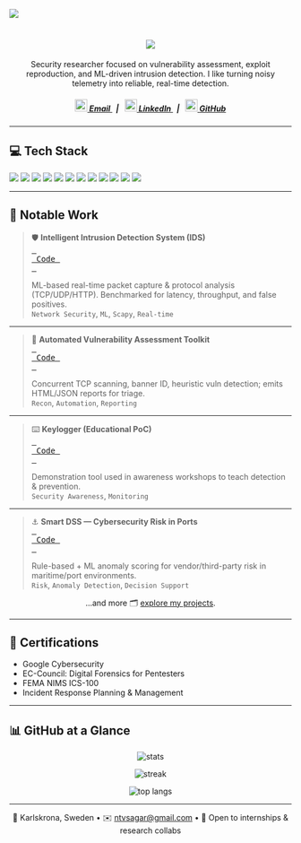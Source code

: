<!-- Profile view counter -->
![](https://api.visitorbadge.io/api/VisitorHit?user=Varshith2802&repo=github-visitors-badge&countColor=%23000000)

<h1 align="center">
  <a href="https://git.io/typing-svg">
   <img src="https://readme-typing-svg.herokuapp.com/?lines=Hi,+I'm+Varshith+Sagar!;Security+Researcher+%7C+Cybersecurity+Engineer;Welcome+to+my+GitHub!&center=true&size=25">
  </a>
</h1>

<p align="center">
Security researcher focused on vulnerability assessment, exploit reproduction, and ML-driven intrusion detection. I like turning noisy telemetry into reliable, real-time detection.
</p>

<h5 align="center">
  <a href="mailto:ntvsagar@gmail.com" title="Email">
    <img width="22" src="https://www.vectorlogo.zone/logos/gmail/gmail-icon.svg"> Email
  </a>
  &nbsp;&nbsp;|&nbsp;&nbsp;
  <a href="https://www.linkedin.com/in/varshithsagar" title="LinkedIn Profile">
    <img width="22" src="https://www.vectorlogo.zone/logos/linkedin/linkedin-icon.svg"> LinkedIn
  </a>
  &nbsp;&nbsp;|&nbsp;&nbsp;
  <a href="https://github.com/Varshith2802" title="GitHub Profile">
    <img width="22" src="https://www.vectorlogo.zone/logos/github/github-icon.svg"> GitHub
  </a>
</h5>

---

<h2 align="left">💻 Tech Stack</h2>

<p align="left">
  <img src="https://img.shields.io/badge/Python-3670A0?style=flat&logo=python&logoColor=ffdd54"/>
  <img src="https://img.shields.io/badge/Go-00ADD8?style=flat&logo=go&logoColor=white"/>
  <img src="https://img.shields.io/badge/JavaScript-F7DF1E?style=flat&logo=javascript&logoColor=000"/>
  <img src="https://img.shields.io/badge/Docker-2496ED?style=flat&logo=docker&logoColor=white"/>
  <img src="https://img.shields.io/badge/Git-F05032?style=flat&logo=git&logoColor=white"/>
  <img src="https://img.shields.io/badge/Wireshark-1679A7?style=flat&logo=wireshark&logoColor=white"/>
  <img src="https://img.shields.io/badge/Scapy-000?style=flat&logo=python&logoColor=white"/>
  <img src="https://img.shields.io/badge/Nmap-214C62?style=flat&logo=linux&logoColor=white"/>
  <img src="https://img.shields.io/badge/Burp%20Suite-FF6633?style=flat&logo=burpsuite&logoColor=white"/>
  <img src="https://img.shields.io/badge/Kali-557C94?style=flat&logo=kalilinux&logoColor=white"/>
  <img src="https://img.shields.io/badge/Flask-000?style=flat&logo=flask&logoColor=white"/>
  <img src="https://img.shields.io/badge/SQL-336791?style=flat&logo=postgresql&logoColor=white"/>
</p>

---

<h2 align="left">📂 Notable Work</h2>

> 🛡️ **Intelligent Intrusion Detection System (IDS)**  
> <a href="https://github.com/ntvs28/INTELLIGENT-INTRUSION-DETECTION-SYSTEM"><kbd> <br> Code <br> </kbd></a>  
>
> ML-based real-time packet capture & protocol analysis (TCP/UDP/HTTP). Benchmarked for latency, throughput, and false positives.  
> `Network Security`, `ML`, `Scapy`, `Real-time`

---

> 🔎 **Automated Vulnerability Assessment Toolkit**  
> <a href="https://github.com/ntvs28/Vulnerability-Scanner"><kbd> <br> Code <br> </kbd></a>  
>
> Concurrent TCP scanning, banner ID, heuristic vuln detection; emits HTML/JSON reports for triage.  
> `Recon`, `Automation`, `Reporting`

---

> ⌨️ **Keylogger (Educational PoC)**  
> <a href="https://github.com/ntvs28/Keylogging"><kbd> <br> Code <br> </kbd></a>  
>
> Demonstration tool used in awareness workshops to teach detection & prevention.  
> `Security Awareness`, `Monitoring`

---

> ⚓ **Smart DSS — Cybersecurity Risk in Ports**  
> <a href="https://github.com/Varshith2802/Smart-DSS-Cybersecurity-Risk-Breach-Analysis"><kbd> <br> Code <br> </kbd></a>  
>
> Rule-based + ML anomaly scoring for vendor/third-party risk in maritime/port environments.  
> `Risk`, `Anomaly Detection`, `Decision Support`

<p align="center">
  ...and more 🗂️ <a href="https://github.com/Varshith2802?tab=repositories">explore my projects</a>.
</p>

---

<h2 align="left">📜 Certifications</h2>

- Google Cybersecurity  
- EC-Council: Digital Forensics for Pentesters  
- FEMA NIMS ICS-100  
- Incident Response Planning & Management

---

<h2 align="left">📊 GitHub at a Glance</h2>

<p align="center">
  <img src="https://github-readme-stats.vercel.app/api?username=Varshith2802&show_icons=true" alt="stats"/>
</p>
<p align="center">
  <img src="https://github-readme-streak-stats.herokuapp.com?user=Varshith2802" alt="streak"/>
</p>
<p align="center">
  <img src="https://github-readme-stats.vercel.app/api/top-langs/?username=Varshith2802&layout=compact" alt="top langs"/>
</p>

---

<p align="center">
  📍 Karlskrona, Sweden • ✉️ <a href="mailto:ntvsagar@gmail.com">ntvsagar@gmail.com</a> • 🤝 Open to internships & research collabs
</p>
